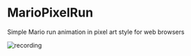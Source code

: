 # MarioPixelRun

Simple Mario run animation in pixel art style for web browsers

![recording](../master/src/assets/images/recording.gif)
